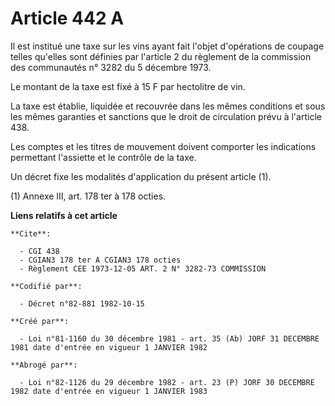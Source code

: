 # Article 442 A

Il est institué une taxe sur les vins ayant fait l'objet d'opérations de coupage telles qu'elles sont définies par l'article
2 du règlement de la commission des communautés n° 3282 du 5 décembre 1973.

Le montant de la taxe est fixé à 15 F par hectolitre de vin.

La taxe est établie, liquidée et recouvrée dans les mêmes conditions et sous les mêmes garanties et sanctions que le droit de
circulation prévu à l'article 438.

Les comptes et les titres de mouvement doivent comporter les indications permettant l'assiette et le contrôle de la taxe.

Un décret fixe les modalités d'application du présent article (1).

(1) Annexe III, art. 178 ter à 178 octies.

**Liens relatifs à cet article**

	**Cite**:

	  - CGI 438
	  - CGIAN3 178 ter A CGIAN3 178 octies
	  - Règlement CEE 1973-12-05 ART. 2 N° 3282-73 COMMISSION

	**Codifié par**:

	  - Décret n°82-881 1982-10-15

	**Créé par**:

	  - Loi n°81-1160 du 30 décembre 1981 - art. 35 (Ab) JORF 31 DECEMBRE 1981 date d'entrée en vigueur 1 JANVIER 1982

	**Abrogé par**:

	  - Loi n°82-1126 du 29 décembre 1982 - art. 23 (P) JORF 30 DECEMBRE 1982 date d'entrée en vigueur 1 JANVIER 1983
